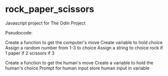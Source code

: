 # rock_paper_scissors
Javascript project for The Odin Project

Pseudocode:

Create a function to get the computer's move
    Create variable to hold choice
    Assign a random number from 1-3 to choice
    Assign a string to choice
        rock if 1
        paper if 2
        scissors if 3

Create a function to get the human's move
    Create a variable to hold the human's choice
    Prompt for human input
    store human input in variable